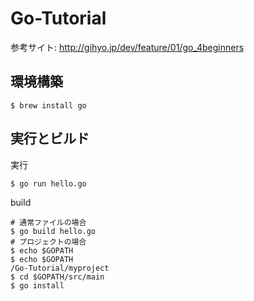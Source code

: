 # Go-Tutorial

参考サイト: http://gihyo.jp/dev/feature/01/go_4beginners

## 環境構築
```
$ brew install go
```

## 実行とビルド
実行
```
$ go run hello.go
```

build
```
# 通常ファイルの場合
$ go build hello.go
# プロジェクトの場合
$ echo $GOPATH
$ echo $GOPATH
/Go-Tutorial/myproject
$ cd $GOPATH/src/main
$ go install
```
